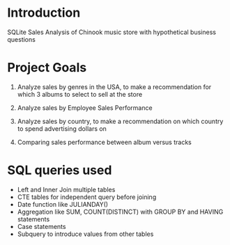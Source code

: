 # Introduction
SQLite Sales Analysis of Chinook music store with hypothetical business questions

# Project Goals
1) Analyze sales by genres in the USA, to make a recommendation for which 3 albums to select to sell at the store

2) Analyze sales by Employee Sales Performance

3) Analyze sales by country, to make a recommendation on which country to spend advertising dollars on

4) Comparing sales performance between album versus tracks

# SQL queries used
- Left and Inner Join multiple tables
- CTE tables for independent query before joining
- Date function like JULIANDAY()
- Aggregation like SUM, COUNT(DISTINCT) with GROUP BY and HAVING statements
- Case statements
- Subquery to introduce values from other tables
